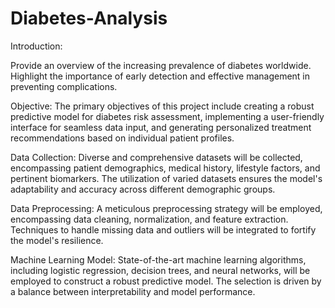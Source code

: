 # Diabetes-Analysis

Introduction:

Provide an overview of the increasing prevalence of diabetes worldwide.
Highlight the importance of early detection and effective management in preventing complications.

Objective:
The primary objectives of this project include creating a robust predictive model for diabetes risk assessment, implementing a user-friendly interface for seamless data input, and generating personalized treatment recommendations based on individual patient profiles.

Data Collection:
Diverse and comprehensive datasets will be collected, encompassing patient demographics, medical history, lifestyle factors, and pertinent biomarkers. The utilization of varied datasets ensures the model's adaptability and accuracy across different demographic groups.

Data Preprocessing:
A meticulous preprocessing strategy will be employed, encompassing data cleaning, normalization, and feature extraction. Techniques to handle missing data and outliers will be integrated to fortify the model's resilience.

Machine Learning Model:
State-of-the-art machine learning algorithms, including logistic regression, decision trees, and neural networks, will be employed to construct a robust predictive model. The selection is driven by a balance between interpretability and model performance.
